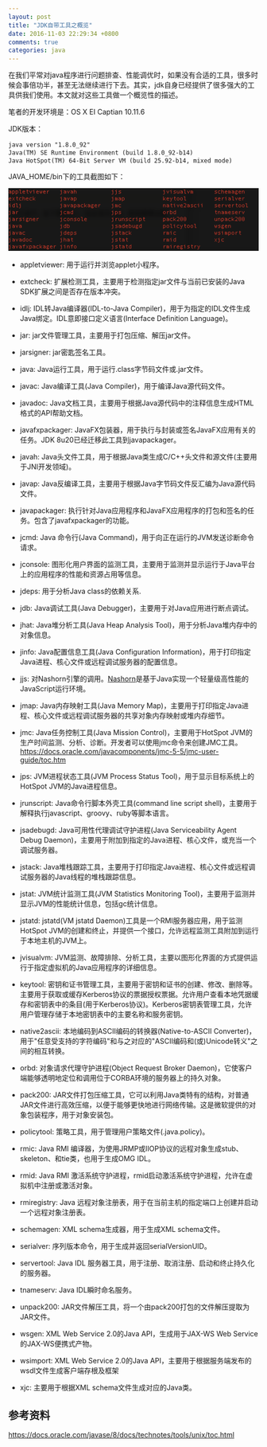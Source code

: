 ```yaml
---
layout: post
title: "JDK自带工具之概览"
date: 2016-11-03 22:29:34 +0800
comments: true
categories: java
---
```


在我们平常对java程序进行问题排查、性能调优时，如果没有合适的工具，很多时候会事倍功半，甚至无法继续进行下去。其实，jdk自身已经提供了很多强大的工具供我们使用。本文就对这些工具做一个概览性的描述。

笔者的开发环境是：OS X EI Captian 10.11.6

JDK版本：

	java version "1.8.0_92"
	Java(TM) SE Runtime Environment (build 1.8.0_92-b14)
	Java HotSpot(TM) 64-Bit Server VM (build 25.92-b14, mixed mode)
	
JAVA_HOME/bin下的工具截图如下：

![](/images/blog_images/jdk-tools.png)

<!--more-->

- appletviewer: 用于运行并浏览applet小程序。

- extcheck: 扩展检测工具，主要用于检测指定jar文件与当前已安装的Java SDK扩展之间是否存在版本冲突。

- idlj: IDL转Java编译器(IDL-to-Java Compiler)，用于为指定的IDL文件生成Java绑定。IDL意即接口定义语言(Interface Definition Language)。

- jar: jar文件管理工具，主要用于打包压缩、解压jar文件。

- jarsigner: jar密匙签名工具。

- java: Java运行工具，用于运行.class字节码文件或.jar文件。

- javac: Java编译工具(Java Compiler)，用于编译Java源代码文件。

- javadoc: Java文档工具，主要用于根据Java源代码中的注释信息生成HTML格式的API帮助文档。

- javafxpackager: JavaFX包装器，用于执行与封装或签名JavaFX应用有关的任务。JDK 8u20已经迁移此工具到javapackager。

- javah: Java头文件工具，用于根据Java类生成C/C++头文件和源文件(主要用于JNI开发领域)。

- javap: Java反编译工具，主要用于根据Java字节码文件反汇编为Java源代码文件。

- javapackager: 执行针对Java应用程序和JavaFX应用程序的打包和签名的任务。包含了javafxpackager的功能。

- jcmd: Java 命令行(Java Command)，用于向正在运行的JVM发送诊断命令请求。

- jconsole: 图形化用户界面的监测工具，主要用于监测并显示运行于Java平台上的应用程序的性能和资源占用等信息。

- jdeps: 用于分析Java class的依赖关系.

- jdb: Java调试工具(Java Debugger)，主要用于对Java应用进行断点调试。

- jhat: Java堆分析工具(Java Heap Analysis Tool)，用于分析Java堆内存中的对象信息。

- jinfo: Java配置信息工具(Java Configuration Information)，用于打印指定Java进程、核心文件或远程调试服务器的配置信息。

- jjs: 对Nashorn引擎的调用。[Nashorn](http://www.infoq.com/cn/articles/nashorn)是基于Java实现一个轻量级高性能的JavaScript运行环境。

- jmap: Java内存映射工具(Java Memory Map)，主要用于打印指定Java进程、核心文件或远程调试服务器的共享对象内存映射或堆内存细节。

- jmc: Java任务控制工具(Java Mission Control)，主要用于HotSpot JVM的生产时间监测、分析、诊断。开发者可以使用jmc命令来创建JMC工具。 <https://docs.oracle.com/javacomponents/jmc-5-5/jmc-user-guide/toc.htm>

- jps: JVM进程状态工具(JVM Process Status Tool)，用于显示目标系统上的HotSpot JVM的Java进程信息。

- jrunscript: Java命令行脚本外壳工具(command line script shell)，主要用于解释执行javascript、groovy、ruby等脚本语言。

- jsadebugd: Java可用性代理调试守护进程(Java Serviceability Agent Debug Daemon)，主要用于附加到指定的Java进程、核心文件，或充当一个调试服务器。

- jstack: Java堆栈跟踪工具，主要用于打印指定Java进程、核心文件或远程调试服务器的Java线程的堆栈跟踪信息。

- jstat: JVM统计监测工具(JVM Statistics Monitoring Tool)，主要用于监测并显示JVM的性能统计信息，包括gc统计信息。

- jstatd: jstatd(VM jstatd Daemon)工具是一个RMI服务器应用，用于监测HotSpot JVM的创建和终止，并提供一个接口，允许远程监测工具附加到运行于本地主机的JVM上。

- jvisualvm: JVM监测、故障排除、分析工具，主要以图形化界面的方式提供运行于指定虚拟机的Java应用程序的详细信息。

- keytool: 密钥和证书管理工具，主要用于密钥和证书的创建、修改、删除等。主要用于获取或缓存Kerberos协议的票据授权票据。允许用户查看本地凭据缓存和密钥表中的条目(用于Kerberos协议)。Kerberos密钥表管理工具，允许用户管理存储于本地密钥表中的主要名称和服务密钥。

- native2ascii: 本地编码到ASCII编码的转换器(Native-to-ASCII Converter)，用于"任意受支持的字符编码"和与之对应的"ASCII编码和(或)Unicode转义"之间的相互转换。

- orbd: 对象请求代理守护进程(Object Request Broker Daemon)，它使客户端能够透明地定位和调用位于CORBA环境的服务器上的持久对象。

- pack200: JAR文件打包压缩工具，它可以利用Java类特有的结构，对普通JAR文件进行高效压缩，以便于能够更快地进行网络传输。这是微软提供的对象包装程序，用于对象安装包。

- policytool: 策略工具，用于管理用户策略文件(.java.policy)。

- rmic: Java RMI 编译器，为使用JRMP或IIOP协议的远程对象生成stub、skeleton、和tie类，也用于生成OMG IDL。

- rmid: Java RMI 激活系统守护进程，rmid启动激活系统守护进程，允许在虚拟机中注册或激活对象。

- rmiregistry: Java 远程对象注册表，用于在当前主机的指定端口上创建并启动一个远程对象注册表。

- schemagen: XML schema生成器，用于生成XML schema文件。

- serialver: 序列版本命令，用于生成并返回serialVersionUID。

- servertool: Java IDL 服务器工具，用于注册、取消注册、启动和终止持久化的服务器。

- tnameserv: Java IDL瞬时命名服务。

- unpack200: JAR文件解压工具，将一个由pack200打包的文件解压提取为JAR文件。

- wsgen: XML Web Service 2.0的Java API，生成用于JAX-WS Web Service的JAX-WS便携式产物。

- wsimport: XML Web Service 2.0的Java API，主要用于根据服务端发布的wsdl文件生成客户端存根及框架

- xjc: 主要用于根据XML schema文件生成对应的Java类。


## 参考资料

<https://docs.oracle.com/javase/8/docs/technotes/tools/unix/toc.html>